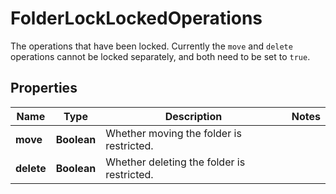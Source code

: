 

# FolderLockLockedOperations

The operations that have been locked. Currently the `move` and `delete` operations cannot be locked separately, and both need to be set to `true`. 

## Properties

| Name | Type | Description | Notes |
|------------ | ------------- | ------------- | -------------|
|**move** | **Boolean** | Whether moving the folder is restricted. |  |
|**delete** | **Boolean** | Whether deleting the folder is restricted. |  |



